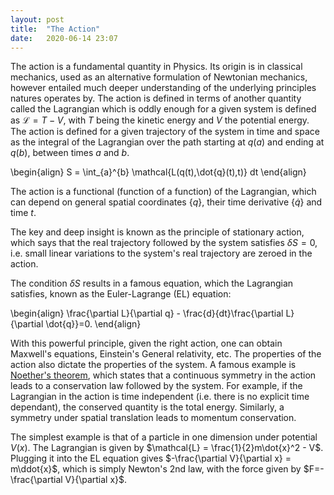 ```yaml
---
layout: post
title:  "The Action"
date:   2020-06-14 23:07
---
```



The action is a fundamental quantity in Physics. Its origin is in classical
mechanics, used as an alternative formulation of Newtonian mechanics, however
entailed much deeper understanding of the underlying principles natures operates
by.
The action is defined in terms of another quantity called the Lagrangian which is
oddly enough for a given system is defined as $\mathcal{L} = T-V$, with $T$ being 
the kinetic energy and $V$ the potential energy. The action is defined for 
a given trajectory of the system in time and space as the integral of the Lagrangian over
the path starting at $q(a)$ and ending at $q(b)$, between times $a$ and $b$.

\begin{align}
S = \int_{a}^{b} \mathcal{L(q(t),\dot{q}(t),t)} dt 
\end{align}

The action is a functional (function of a function) of the Lagrangian, which can depend on general spatial coordinates $\{q\}$, their time derivative $\{\dot{q}\}$ and time $t$.

The key and deep insight is known as the principle of stationary action, which says that the real trajectory followed by the system satisfies $\delta S = 0$, i.e. small linear variations to the system's real trajectory are zeroed in the action.

The condition $\delta S$ results in a famous equation, which the Lagrangian satisfies, known as the Euler-Lagrange (EL) equation:

\begin{align}
\frac{\partial L}{\partial q} - \frac{d}{dt}\frac{\partial L}{\partial \dot{q}}=0.
\end{align}

With this powerful principle, given the right action, one can obtain Maxwell's equations, Einstein's General relativity, etc.
The properties of the action also dictate the properties of the system. A famous example is [Noether's theorem](https://en.wikipedia.org/wiki/Noether%27s_theorem), which states that a continuous symmetry in the action leads to a conservation law followed by the system. For example, if the Lagrangian in the action is time independent (i.e. there is no explicit time dependant), the conserved quantity is the total energy.
Similarly, a symmetry under spatial translation leads to momentum conservation.

The simplest example is that of a particle in one dimension under potential $V(x)$. The Lagrangian is given by $\mathcal{L} = \frac{1}{2}m\dot{x}^2 - V$. Plugging it into the EL equation gives $-\frac{\partial V}{\partial x} = m\ddot{x}$, which is simply Newton's 2nd law, with the force given by $F=-\frac{\partial V}{\partial x}$.


